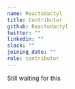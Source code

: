 ```yaml
---
name: Reactodactyl
title: Contributor
github: Reactodactyl
twitter: ""
linkedin: ""
slack: ""
joining_date: ""
role: contributor
---
```


Still waiting for this
